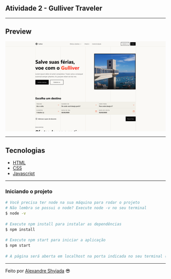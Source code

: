 ## Atividade 2 - Gulliver Traveler



---

## Preview

<p align="center"> <img src="./assets/preview.png" alt="preview"></p>

---

## Tecnologias

- [HTML]()
- [CSS]()
- [Javascript]()
---

### **Iniciando o projeto**

```bash
# Você precisa ter node na sua máquina para rodar o projeto
# Não lembra se possui o node? Execute node -v no seu terminal
$ node -v

# Execute npm install para instalar as dependências
$ npm install

# Execute npm start para iniciar a aplicação 
$ npm start

# A página será aberta em localhost na porta indicada no seu terminal (:

```

---

Feito por [Alexandre Shyjada](https://www.alexshyjada.com/) 😎